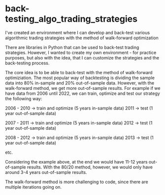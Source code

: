 # back-testing_algo_trading_strategies
I've created an environment where I can develop and back-test various algorithmic trading strategies with the method of walk-forward optimization

There are libraries in Python that can be used to back-test trading strategies. However, I wanted to create my own environment - for practice purposes, but also with the idea, that I can customize the strategies and the back-testing process.

The core idea is to be able to back-test with the method of walk-forward optimiziation. The most popular way of backtesting is dividing the sample data into 80% in-sample and 20% out-of-sample data. However, with the walk-forward method, we get more out-of-sample results. For example if we have data from 2006 until 2022, we can train, optimize and test our strategy the following way:

2006 - 2010 -> train and optimize (5 years in-sample data)
2011        -> test (1 year out-of-sample data)

2007 - 2011 -> train and optimize (5 years in-sample data)
2012        -> test (1 year out-of-sample data)

2008 - 2012 -> train and optimize (5 years in-sample data)
2013        -> test (1 year out-of-sample data)

etc.

Considering the example above, at the end we would have 11-12 years out-of-sample results. With the 80/20 method, however, we would only have around 3-4 years out-of-sample results.

The walk-forward method is more challenging to code, since there are multiple iterations going on. 



